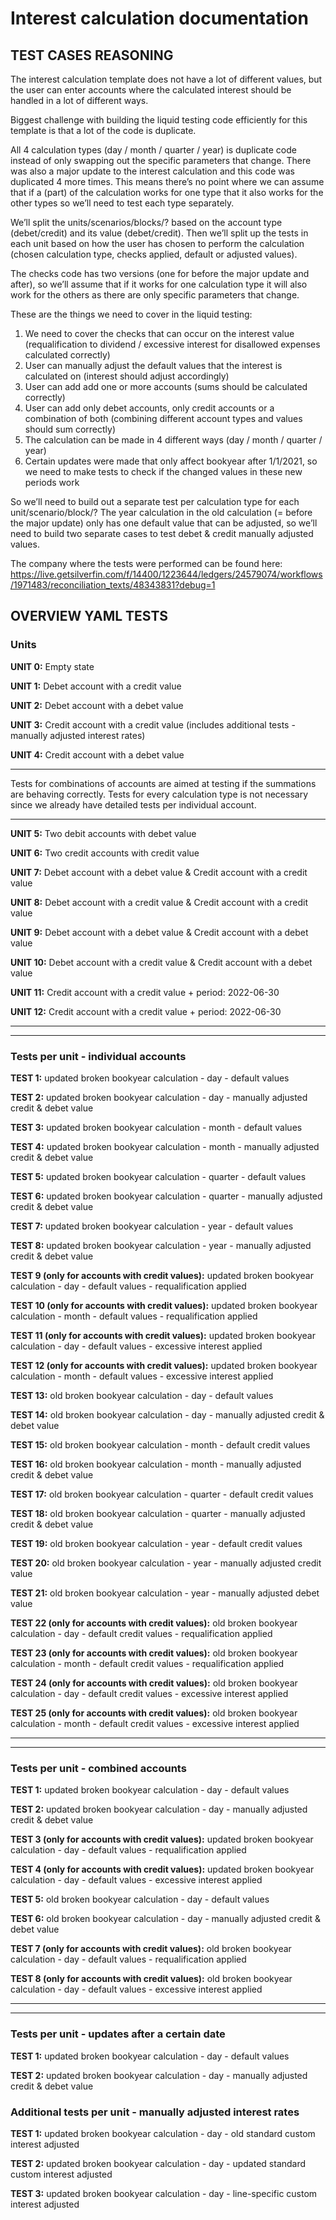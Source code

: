 # Interest calculation documentation

## TEST CASES REASONING

The interest calculation template does not have a lot of different values, but the user can enter accounts where the calculated interest should be handled in a lot of different ways.

Biggest challenge with building the liquid testing code efficiently for this template is that a lot of the code is duplicate.

All 4 calculation types (day / month / quarter / year) is duplicate code instead of only swapping out the specific parameters that change. There was also a major update to the interest calculation and this code was duplicated 4 more times. This means there’s no point where we can assume that if a (part) of the calculation works for one type that it also works for the other types so we’ll need to test each type separately.

We’ll split the units/scenarios/blocks/? based on the account type (debet/credit) and its value (debet/credit).
Then we’ll split up the tests in each unit based on how the user has chosen to perform the calculation (chosen calculation type, checks applied, default or adjusted values).

The checks code has two versions (one for before the major update and after), so we’ll assume that if it works for one calculation type it will also work for the others as there are only specific parameters that change.

These are the things we need to cover in the liquid testing:

1. We need to cover the checks that can occur on the interest value (requalification to dividend / excessive interest for disallowed expenses calculated correctly)
2. User can manually adjust the default values that the interest is calculated on (interest should adjust accordingly)
3. User can add add one or more accounts (sums should be calculated correctly)
4. User can add only debet accounts, only credit accounts or a combination of both (combining different account types and values should sum correctly)
5. The calculation can be made in 4 different ways (day / month / quarter / year)
6. Certain updates were made that only affect bookyear after 1/1/2021, so we need to make tests to check if the changed values in these new periods work

So we’ll need to build out a separate test per calculation type for each unit/scenario/block/?
The year calculation in the old calculation (= before the major update) only has one default value that can be adjusted, so we’ll need to build two separate cases to test debet & credit manually adjusted values.

The company where the tests were performed can be found here: https://live.getsilverfin.com/f/14400/1223644/ledgers/24579074/workflows/1971483/reconciliation_texts/48343831?debug=1

## OVERVIEW YAML TESTS

###  Units

**UNIT 0:** Empty state

**UNIT 1:** Debet account with a credit value

**UNIT 2:** Debet account with a debet value

**UNIT 3:** Credit account with a credit value (includes additional tests - manually adjusted interest rates)

**UNIT 4:** Credit account with a debet value 

---

Tests for combinations of accounts are aimed at testing if the summations are behaving correctly.
Tests for every calculation type is not necessary since we already have detailed tests per individual account.

---

**UNIT 5:** Two debit accounts with debet value

**UNIT 6:** Two credit accounts with credit value

**UNIT 7:** Debet account with a debet value & Credit account with a credit value

**UNIT 8:** Debet account with a credit value & Credit account with a credit value

**UNIT 9:** Debet account with a debet value & Credit account with a debet value

**UNIT 10:** Debet account with a credit value & Credit account with a debet value

**UNIT 11:** Credit account with a credit value + period: 2022-06-30

**UNIT 12:** Credit account with a credit value + period: 2022-06-30 

---
---

### Tests per unit - individual accounts

**TEST 1:** updated broken bookyear calculation - day - default values

**TEST 2:** updated broken bookyear calculation - day - manually adjusted credit & debet value

**TEST 3:** updated broken bookyear calculation - month - default values

**TEST 4:** updated broken bookyear calculation - month - manually adjusted credit & debet value

**TEST 5:** updated broken bookyear calculation - quarter - default values

**TEST 6:** updated broken bookyear calculation - quarter - manually adjusted credit & debet value

**TEST 7:** updated broken bookyear calculation - year - default values

**TEST 8:** updated broken bookyear calculation - year - manually adjusted credit & debet value

**TEST 9 (only for accounts with credit values):** updated broken bookyear calculation - day - default values - requalification applied

**TEST 10 (only for accounts with credit values):** updated broken bookyear calculation - month - default values - requalification applied

**TEST 11 (only for accounts with credit values):** updated broken bookyear calculation - day - default values - excessive interest applied

**TEST 12 (only for accounts with credit values):** updated broken bookyear calculation - month - default values - excessive interest applied

**TEST 13:** old broken bookyear calculation - day - default values

**TEST 14:** old broken bookyear calculation - day - manually adjusted credit & debet value

**TEST 15:** old broken bookyear calculation - month - default credit values

**TEST 16:** old broken bookyear calculation - month - manually adjusted credit & debet value

**TEST 17:** old broken bookyear calculation - quarter - default credit values

**TEST 18:** old broken bookyear calculation - quarter - manually adjusted credit & debet value

**TEST 19:** old broken bookyear calculation - year - default credit values

**TEST 20:** old broken bookyear calculation - year - manually adjusted credit value

**TEST 21:** old broken bookyear calculation - year - manually adjusted debet value

**TEST 22 (only for accounts with  credit values):** old broken bookyear calculation - day - default credit values - requalification applied

**TEST 23 (only for accounts with  credit values):** old broken bookyear calculation - month - default credit values - requalification applied

**TEST 24 (only for accounts with credit values):** old broken bookyear calculation - day - default credit values - excessive interest applied

**TEST 25 (only for accounts with credit values):** old broken bookyear calculation - month - default credit values - excessive interest applied

---
---

### Tests per unit - combined accounts

**TEST 1:** updated broken bookyear calculation - day - default values

**TEST 2:** updated broken bookyear calculation - day - manually adjusted credit & debet value

**TEST 3 (only for accounts with credit values):** updated broken bookyear calculation - day - default values - requalification applied

**TEST 4 (only for accounts with credit values):** updated broken bookyear calculation - day - default values - excessive interest applied

**TEST 5:** old broken bookyear calculation - day - default values

**TEST 6:** old broken bookyear calculation - day - manually adjusted credit & debet value

**TEST 7 (only for accounts with credit values):** old broken bookyear calculation - day - default values - requalification applied

**TEST 8 (only for accounts with credit values):** old broken bookyear calculation - day - default values - excessive interest applied

---
---

### Tests per unit - updates after a certain date

**TEST 1:** updated broken bookyear calculation - day - default values

**TEST 2:** updated broken bookyear calculation - day - manually adjusted credit & debet value

### Additional tests per unit - manually adjusted interest rates

**TEST 1:** updated broken bookyear calculation - day - old standard custom interest adjusted

**TEST 2:** updated broken bookyear calculation - day - updated standard custom interest adjusted

**TEST 3:** updated broken bookyear calculation - day - line-specific custom interest adjusted

